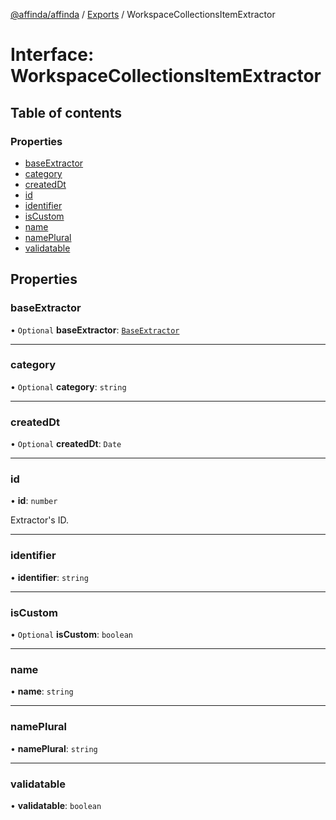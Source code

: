 [@affinda/affinda](../README.md) / [Exports](../modules.md) / WorkspaceCollectionsItemExtractor

# Interface: WorkspaceCollectionsItemExtractor

## Table of contents

### Properties

- [baseExtractor](WorkspaceCollectionsItemExtractor.md#baseextractor)
- [category](WorkspaceCollectionsItemExtractor.md#category)
- [createdDt](WorkspaceCollectionsItemExtractor.md#createddt)
- [id](WorkspaceCollectionsItemExtractor.md#id)
- [identifier](WorkspaceCollectionsItemExtractor.md#identifier)
- [isCustom](WorkspaceCollectionsItemExtractor.md#iscustom)
- [name](WorkspaceCollectionsItemExtractor.md#name)
- [namePlural](WorkspaceCollectionsItemExtractor.md#nameplural)
- [validatable](WorkspaceCollectionsItemExtractor.md#validatable)

## Properties

### baseExtractor

• `Optional` **baseExtractor**: [`BaseExtractor`](BaseExtractor.md)

___

### category

• `Optional` **category**: `string`

___

### createdDt

• `Optional` **createdDt**: `Date`

___

### id

• **id**: `number`

Extractor's ID.

___

### identifier

• **identifier**: `string`

___

### isCustom

• `Optional` **isCustom**: `boolean`

___

### name

• **name**: `string`

___

### namePlural

• **namePlural**: `string`

___

### validatable

• **validatable**: `boolean`
